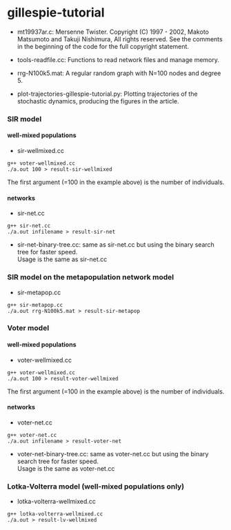 # gillespie-tutorial

- mt19937ar.c: Mersenne Twister. Copyright (C) 1997 - 2002, Makoto Matsumoto and Takuji Nishimura,
   All rights reserved. See the comments in the beginning of the code for the full copyright statement.                         
- tools-readfile.cc: Functions to read network files and manage memory.
- rrg-N100k5.mat: A regular random graph with N=100 nodes and degree 5.

- plot-trajectories-gillespie-tutorial.py: Plotting trajectories of the stochastic dynamics, producing the figures in the article.

### SIR model ###
#### well-mixed populations ####

- sir-wellmixed.cc
```
g++ voter-wellmixed.cc
./a.out 100 > result-sir-wellmixed
```
The first argument (=100 in the example above) is the number of individuals.

#### networks ####

- sir-net.cc  
```
g++ sir-net.cc
./a.out infilename > result-sir-net
```

- sir-net-binary-tree.cc: same as sir-net.cc but using the binary search tree for faster speed.  
Usage is the same as sir-net.cc


### SIR model on the metapopulation network model ###
- sir-metapop.cc  
```
g++ sir-metapop.cc
./a.out rrg-N100k5.mat > result-sir-metapop
```

### Voter model ###
#### well-mixed populations ####
- voter-wellmixed.cc  
```
g++ voter-wellmixed.cc
./a.out 100 > result-voter-wellmixed
```
The first argument (=100 in the example above) is the number of individuals.

#### networks ####
- voter-net.cc  
```
g++ voter-net.cc
./a.out infilename > result-voter-net
```

- voter-net-binary-tree.cc: same as voter-net.cc but using the binary search tree for faster speed.  
Usage is the same as voter-net.cc

### Lotka-Volterra model (well-mixed populations only) ###
- lotka-volterra-wellmixed.cc  
```
g++ lotka-volterra-wellmixed.cc
./a.out > result-lv-wellmixed
```
